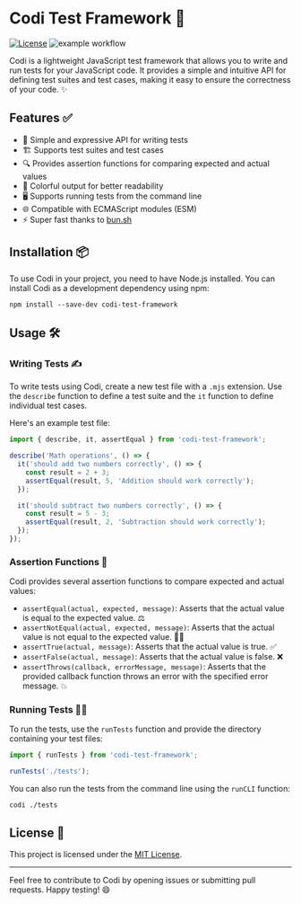 # Codi Test Framework 🐶 

[![License](https://img.shields.io/badge/license-MIT-blue.svg)](LICENSE)
![example workflow](https://github.com/RobAndrewHurst/codi/actions/workflows/unit_tests.yml/badge.svg)

Codi is a lightweight JavaScript test framework that allows you to write and run tests for your JavaScript code. It provides a simple and intuitive API for defining test suites and test cases, making it easy to ensure the correctness of your code. ✨

## Features ✅

- 📝 Simple and expressive API for writing tests
- 🏗️ Supports test suites and test cases
- 🔍 Provides assertion functions for comparing expected and actual values
- 🌈 Colorful output for better readability
- 🖥️ Supports running tests from the command line
- 🌐 Compatible with ECMAScript modules (ESM)
- ⚡ Super fast thanks to [bun.sh](https://bun.sh)

## Installation 📦

To use Codi in your project, you need to have Node.js installed. You can install Codi as a development dependency using npm:

```
npm install --save-dev codi-test-framework
```

## Usage 🛠️

### Writing Tests ✍️

To write tests using Codi, create a new test file with a `.mjs` extension. Use the `describe` function to define a test suite and the `it` function to define individual test cases.

Here's an example test file:

```javascript
import { describe, it, assertEqual } from 'codi-test-framework';

describe('Math operations', () => {
  it('should add two numbers correctly', () => {
    const result = 2 + 3;
    assertEqual(result, 5, 'Addition should work correctly');
  });

  it('should subtract two numbers correctly', () => {
    const result = 5 - 3;
    assertEqual(result, 2, 'Subtraction should work correctly');
  });
});
```

### Assertion Functions 🧪

Codi provides several assertion functions to compare expected and actual values:

- `assertEqual(actual, expected, message)`: Asserts that the actual value is equal to the expected value. ⚖️
- `assertNotEqual(actual, expected, message)`: Asserts that the actual value is not equal to the expected value. 🙅‍♂️
- `assertTrue(actual, message)`: Asserts that the actual value is true. ✅
- `assertFalse(actual, message)`: Asserts that the actual value is false. ❌
- `assertThrows(callback, errorMessage, message)`: Asserts that the provided callback function throws an error with the specified error message. 💥

### Running Tests 🏃‍♂️

To run the tests, use the `runTests` function and provide the directory containing your test files:

```javascript
import { runTests } from 'codi-test-framework';

runTests('./tests');
```

You can also run the tests from the command line using the `runCLI` function:

```
codi ./tests
```

## License 📄

This project is licensed under the [MIT License](LICENSE).

---

Feel free to contribute to Codi by opening issues or submitting pull requests. Happy testing! 😄